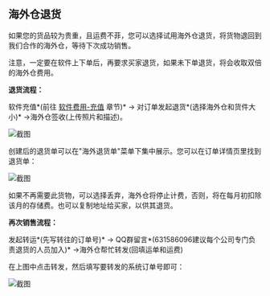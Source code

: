 ## 海外仓退货

如果您的货品较为贵重，且运费不菲，您可以选择试用海外仓退货，将货物退回到我们合作的海外仓，等待下次成功销售。

注意，一定要在软件上下单后，再要求买家退货，如果未下单退货，将会收取双倍的海外仓费用。

**退货流程：**

软件充值*(前往 [软件费用-充值](/finance/account-record?id=充值) 章节)* -> 对订单发起退货*(选择海外仓和货件大小)* ->海外仓签收(上传照片和描述)。

![截图](https://oss.yboom.cn/resource/guide-doc/50ba44668b8b76cc4bcd8fe1d5345ec6.png)

创建后的退货单可以在"海外退货单"菜单下集中展示。您可以在订单详情页里找到退货单：

![截图](https://oss.yboom.cn/resource/guide-doc/114a0314e4aa054529c39b06b6673f7e.png)

如果不再需要此货物，可以选择丢弃，海外仓将停止计费，否则，将在每月初扣除该月的存储费。也可以复制地址给买家，以供其退货。

**再次销售流程：**

发起转运*(先写转往的订单号)* -> QQ群留言*(631586096建议每个公司专门负责退货的人员加入)* ->海外仓帮忙转发(回填运单和运费)

在上图中点击转发，然后填写要转发的系统订单号即可：

![截图](https://oss.yboom.cn/resource/guide-doc/74ed9f9ff6c93c95035bd2f0b47d6136.png)